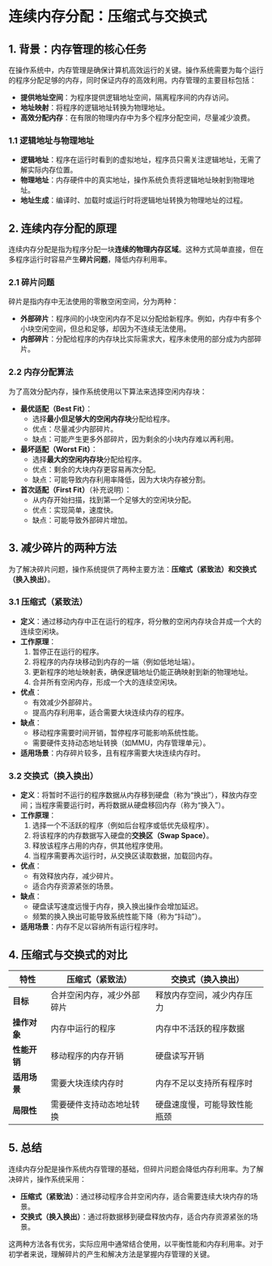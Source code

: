# 连续内存分配：压缩式与交换式

## 1. 背景：内存管理的核心任务
在操作系统中，内存管理是确保计算机高效运行的关键。操作系统需要为每个运行的程序分配足够的内存，同时保证内存的高效利用。内存管理的主要目标包括：
- **提供地址空间**：为程序提供逻辑地址空间，隔离程序间的内存访问。
- **地址映射**：将程序的逻辑地址转换为物理地址。
- **高效分配内存**：在有限的物理内存中为多个程序分配空间，尽量减少浪费。

### 1.1 逻辑地址与物理地址
- **逻辑地址**：程序在运行时看到的虚拟地址，程序员只需关注逻辑地址，无需了解实际内存位置。
- **物理地址**：内存硬件中的真实地址，操作系统负责将逻辑地址映射到物理地址。
- **地址生成**：编译时、加载时或运行时将逻辑地址转换为物理地址的过程。

## 2. 连续内存分配的原理
连续内存分配是指为程序分配一块**连续的物理内存区域**。这种方式简单直接，但在多程序运行时容易产生**碎片问题**，降低内存利用率。

### 2.1 碎片问题
碎片是指内存中无法使用的零散空闲空间，分为两种：
- **外部碎片**：程序间的小块空闲内存不足以分配给新程序。例如，内存中有多个小块空闲空间，但总和足够，却因为不连续无法使用。
- **内部碎片**：分配给程序的内存块比实际需求大，程序未使用的部分成为内部碎片。

### 2.2 内存分配算法
为了高效分配内存，操作系统使用以下算法来选择空闲内存块：
- **最优适配（Best Fit）**：
  - 选择**最小但足够大的空闲内存块**分配给程序。
  - 优点：尽量减少内部碎片。
  - 缺点：可能产生更多外部碎片，因为剩余的小块内存难以再利用。
- **最坏适配（Worst Fit）**：
  - 选择**最大的空闲内存块**分配给程序。
  - 优点：剩余的大块内存更容易再次分配。
  - 缺点：可能导致内存利用率降低，因为大块内存被分割。
- **首次适配（First Fit）**（补充说明）：
  - 从内存开始扫描，找到第一个足够大的空闲块分配。
  - 优点：实现简单，速度快。
  - 缺点：可能导致外部碎片增加。

## 3. 减少碎片的两种方法
为了解决碎片问题，操作系统提供了两种主要方法：**压缩式（紧致法）**和**交换式（换入换出）**。

### 3.1 压缩式（紧致法）
- **定义**：通过移动内存中正在运行的程序，将分散的空闲内存块合并成一个大的连续空闲块。
- **工作原理**：
  1. 暂停正在运行的程序。
  2. 将程序的内存块移动到内存的一端（例如低地址端）。
  3. 更新程序的地址映射表，确保逻辑地址仍能正确映射到新的物理地址。
  4. 合并所有空闲内存，形成一个大的连续空闲块。
- **优点**：
  - 有效减少外部碎片。
  - 提高内存利用率，适合需要大块连续内存的程序。
- **缺点**：
  - 移动程序需要时间开销，暂停程序可能影响系统性能。
  - 需要硬件支持动态地址转换（如MMU，内存管理单元）。
- **适用场景**：内存碎片较多，且有程序需要大块连续内存时。

### 3.2 交换式（换入换出）
- **定义**：将暂时不运行的程序数据从内存移到硬盘（称为“换出”），释放内存空间；当程序需要运行时，再将数据从硬盘移回内存（称为“换入”）。
- **工作原理**：
  1. 选择一个不活跃的程序（例如后台程序或低优先级程序）。
  2. 将该程序的内存数据写入硬盘的**交换区（Swap Space）**。
  3. 释放该程序占用的内存，供其他程序使用。
  4. 当程序需要再次运行时，从交换区读取数据，加载回内存。
- **优点**：
  - 有效释放内存，减少碎片。
  - 适合内存资源紧张的场景。
- **缺点**：
  - 硬盘读写速度远慢于内存，换入换出操作会增加延迟。
  - 频繁的换入换出可能导致系统性能下降（称为“抖动”）。
- **适用场景**：内存不足以容纳所有运行程序时。

## 4. 压缩式与交换式的对比
| 特性                | 压缩式（紧致法）                     | 交换式（换入换出）                  |
|---------------------|-------------------------------------|------------------------------------|
| **目标**            | 合并空闲内存，减少外部碎片           | 释放内存空间，减少内存压力          |
| **操作对象**        | 内存中运行的程序                    | 内存中不活跃的程序数据             |
| **性能开销**        | 移动程序的内存开销                  | 硬盘读写开销                      |
| **适用场景**        | 需要大块连续内存时                  | 内存不足以支持所有程序时           |
| **局限性**          | 需要硬件支持动态地址转换            | 硬盘速度慢，可能导致性能瓶颈       |

## 5. 总结
连续内存分配是操作系统内存管理的基础，但碎片问题会降低内存利用率。为了解决碎片，操作系统采用：
- **压缩式（紧致法）**：通过移动程序合并空闲内存，适合需要连续大块内存的场景。
- **交换式（换入换出）**：通过将数据移到硬盘释放内存，适合内存资源紧张的场景。

这两种方法各有优劣，实际应用中通常结合使用，以平衡性能和内存利用率。对于初学者来说，理解碎片的产生和解决方法是掌握内存管理的关键。